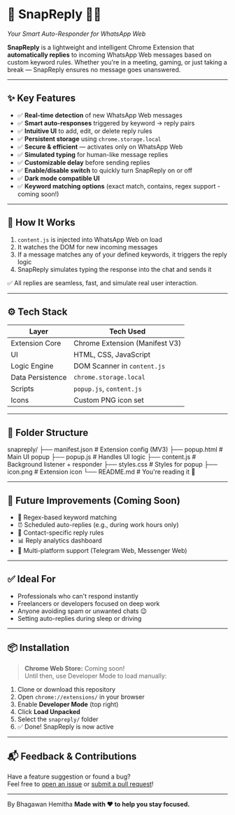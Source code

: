 # 🚀 SnapReply 🤖💬  
*Your Smart Auto-Responder for WhatsApp Web*

**SnapReply** is a lightweight and intelligent Chrome Extension that **automatically replies** to incoming WhatsApp Web messages based on custom keyword rules. Whether you're in a meeting, gaming, or just taking a break — SnapReply ensures no message goes unanswered.

---

## ✨ Key Features

- ✅ **Real-time detection** of new WhatsApp Web messages  
- ✅ **Smart auto-responses** triggered by keyword → reply pairs  
- ✅ **Intuitive UI** to add, edit, or delete reply rules  
- ✅ **Persistent storage** using `chrome.storage.local`  
- ✅ **Secure & efficient** — activates only on WhatsApp Web  
- ✅ **Simulated typing** for human-like message replies  
- ✅ **Customizable delay** before sending replies  
- ✅ **Enable/disable switch** to quickly turn SnapReply on or off  
- ✅ **Dark mode compatible UI**  
- ✅ **Keyword matching options** (exact match, contains, regex support - coming soon!)

---

## 🧠 How It Works

1. `content.js` is injected into WhatsApp Web on load  
2. It watches the DOM for new incoming messages  
3. If a message matches any of your defined keywords, it triggers the reply logic  
4. SnapReply simulates typing the response into the chat and sends it  

✅ All replies are seamless, fast, and simulate real user interaction.

---

## ⚙️ Tech Stack

| Layer           | Tech Used                 |
|------------------|---------------------------|
| Extension Core   | Chrome Extension (Manifest V3) |
| UI               | HTML, CSS, JavaScript     |
| Logic Engine     | DOM Scanner in `content.js` |
| Data Persistence | `chrome.storage.local`    |
| Scripts          | `popup.js`, `content.js`  |
| Icons            | Custom PNG icon set       |

---

## 📁 Folder Structure

snapreply/
├── manifest.json # Extension config (MV3)
├── popup.html # Main UI popup
├── popup.js # Handles UI logic
├── content.js # Background listener + responder
├── styles.css # Styles for popup
├── icon.png # Extension icon
└── README.md # You're reading it 🙂


---

## 🧪 Future Improvements (Coming Soon)

- 🔄 Regex-based keyword matching  
- ⏰ Scheduled auto-replies (e.g., during work hours only)  
- 👤 Contact-specific reply rules  
- 📊 Reply analytics dashboard  
- 🧩 Multi-platform support (Telegram Web, Messenger Web)

---

## ✅ Ideal For

- Professionals who can't respond instantly  
- Freelancers or developers focused on deep work  
- Anyone avoiding spam or unwanted chats 😉  
- Setting auto-replies during sleep or driving

---

## 📦 Installation

> **Chrome Web Store:** Coming soon!  
> Until then, use Developer Mode to load manually:

1. Clone or download this repository  
2. Open `chrome://extensions/` in your browser  
3. Enable **Developer Mode** (top right)  
4. Click **Load Unpacked**  
5. Select the `snapreply/` folder  
6. ✅ Done! SnapReply is now active

---

## 📬 Feedback & Contributions

Have a feature suggestion or found a bug?  
Feel free to [open an issue](https://github.com/your-username/snapreply/issues) or [submit a pull request](https://github.com/your-username/snapreply/pulls)!

---
By Bhagawan Hemitha
**Made with ❤️ to help you stay focused.**
